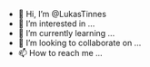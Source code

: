 - 👋 Hi, I’m @LukasTinnes
- 👀 I’m interested in ...
- 🌱 I’m currently learning ...
- 💞️ I’m looking to collaborate on ...
- 📫 How to reach me ...

<!---
LukasTinnes/LukasTinnes is a ✨ special ✨ repository because its `README.md` (this file) appears on your GitHub profile.
You can click the Preview link to take a look at your changes.
--->
